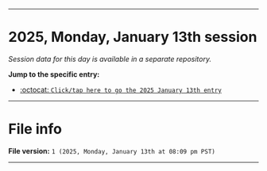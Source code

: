 
***

# 2025, Monday, January 13th session

_Session data for this day is available in a separate repository._

**Jump to the specific entry:**

- [:octocat: `Click/tap here to go the 2025 January 13th entry`](https://github.com/seanpm2001/SeansLifeArchive_Images_TinyTower_Y2025/tree/SeansLifeArchive_Images_TinyTower_Y2025_Main-dev/2025/01_January/13/)

***

# File info

**File version:** `1 (2025, Monday, January 13th at 08:09 pm PST)`

***
